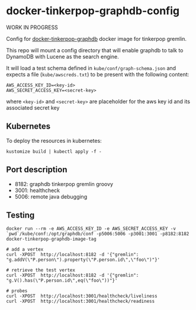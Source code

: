# docker-tinkerpop-graphdb-config

WORK IN PROGRESS

Config for [docker-tinkerpop-graphdb](https://github.com/UKHomeOffice/docker-tinkerpop-graphdb) docker image for tinkerpop gremlin.

This repo will mount a config directory that will enable graphdb to talk to DynamoDB with Lucene as the search engine.

It will load a test schema defined in `kube/conf/graph-schema.json` and expects a file (`kube/awscreds.txt`) to be present with the following content:

```
AWS_ACCESS_KEY_ID=<key-id>
AWS_SECRET_ACCESS_KEY=<secret-key>
```

where `<key-id>` and `<secret-key>` are placeholder for the aws key id and its associated secret key

## Kubernetes

To deploy the resources in kubernetes:

```shell
kustomize build | kubectl apply -f -
```

## Port description

* 8182: graphdb tinkerpop gremlin groovy
* 3001: healthcheck
* 5006: remote java debugging

## Testing

```shell
docker run --rm -e AWS_ACCESS_KEY_ID -e AWS_SECRET_ACCESS_KEY -v `pwd`/kube/conf:/opt/graphdb/conf -p5006:5006 -p3001:3001 -p8182:8182 docker-tinkerpop-graphdb-image-tag
```

```shell
# add a vertex
curl -XPOST  http://localhost:8182 -d '{"gremlin": "g.addV(\"P.person\").property(\"P.person.id\",\"foo\")"}'
```

```shell
# retrieve the test vertex
curl -XPOST  http://localhost:8182 -d '{"gremlin": "g.V().has(\"P.person.id\",eq(\"foo\"))"}'
```

```shell
# probes
curl -XPOST  http://localhost:3001/healthcheck/liveliness
curl -XPOST  http://localhost:3001/healthcheck/readiness
```
